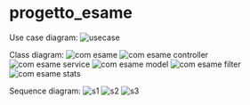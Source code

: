 # progetto_esame
Use case diagram:
![usecase](https://user-images.githubusercontent.com/75088977/103486074-57cb3f80-4dfb-11eb-9566-d021d7e72ce6.png)

Class diagram:
![com esame](https://user-images.githubusercontent.com/75088977/103486067-56017c00-4dfb-11eb-91e0-31f1acac994e.png)
![com esame controller](https://user-images.githubusercontent.com/75088977/103486076-57cb3f80-4dfb-11eb-88e8-37d2b3e0ba7d.png)
![com esame service](https://user-images.githubusercontent.com/75088977/103486068-569a1280-4dfb-11eb-898f-a093c75631e8.png)
![com esame model](https://user-images.githubusercontent.com/75088977/103486066-56017c00-4dfb-11eb-894b-3378e1a73ce3.png)
![com esame filter](https://user-images.githubusercontent.com/75088977/103486065-5568e580-4dfb-11eb-8030-7c839d6c8949.png)
![com esame stats](https://user-images.githubusercontent.com/75088977/103486069-569a1280-4dfb-11eb-9d30-c8e42eec276c.png)

Sequence diagram:
![s1](https://user-images.githubusercontent.com/75088977/103486070-5732a900-4dfb-11eb-8609-75b2262cdc61.png)
![s2](https://user-images.githubusercontent.com/75088977/103486071-5732a900-4dfb-11eb-81dc-07421483d14e.png)
![s3](https://user-images.githubusercontent.com/75088977/103486072-5732a900-4dfb-11eb-889e-0270191e8223.png)





